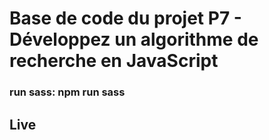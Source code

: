 # Base de code du projet P7 - Développez un algorithme de recherche en JavaScript

### run sass: npm run sass

## Live
